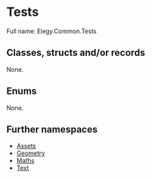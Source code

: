 ﻿
# Tests

Full name: Elegy.Common.Tests

## Classes, structs and/or records

None.

## Enums

None.

## Further namespaces

* [Assets](Assets/index.md)
* [Geometry](Geometry/index.md)
* [Maths](Maths/index.md)
* [Text](Text/index.md)

